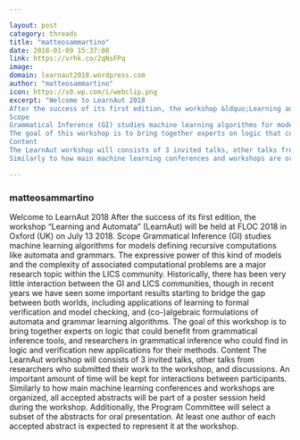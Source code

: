 ```yaml
---

layout: post
category: threads
title: "matteosammartino"
date: 2018-01-09 15:37:08
link: https://vrhk.co/2qNsFPq
image: 
domain: learnaut2018.wordpress.com
author: "matteosammartino"
icon: https://s0.wp.com/i/webclip.png
excerpt: "Welcome to LearnAut 2018
After the success of its first edition, the workshop &ldquo;Learning and Automata&rdquo; (LearnAut) will be held at FLOC 2018 in Oxford (UK) on July 13 2018.
Scope
Grammatical Inference (GI) studies machine learning algorithms for models defining recursive computations like automata and grammars. The expressive power of this kind of models and the complexity of associated computational problems are a major research topic within the LICS community. Historically, there has been very little interaction between the GI and LICS communities, though in recent years we have seen some important results starting to bridge the gap between both worlds, including applications of learning to formal verification and model checking, and (co-)algebraic formulations of automata and grammar learning algorithms.
The goal of this workshop is to bring together experts on logic that could benefit from grammatical inference tools, and researchers in grammatical inference who could find in logic and verification new applications for their methods.
Content
The LearnAut workshop will consists of 3 invited talks, other talks from researchers who submitted their work to the workshop, and discussions. An important amount of time will be kept for interactions between participants.
Similarly to how main machine learning conferences and workshops are organized, all accepted abstracts will be part of a poster session held during the workshop. Additionally, the Program Committee will select a subset of the abstracts for oral presentation. At least one author of each accepted abstract is expected to represent it at the workshop."

---
```


### matteosammartino

Welcome to LearnAut 2018
After the success of its first edition, the workshop &ldquo;Learning and Automata&rdquo; (LearnAut) will be held at FLOC 2018 in Oxford (UK) on July 13 2018.
Scope
Grammatical Inference (GI) studies machine learning algorithms for models defining recursive computations like automata and grammars. The expressive power of this kind of models and the complexity of associated computational problems are a major research topic within the LICS community. Historically, there has been very little interaction between the GI and LICS communities, though in recent years we have seen some important results starting to bridge the gap between both worlds, including applications of learning to formal verification and model checking, and (co-)algebraic formulations of automata and grammar learning algorithms.
The goal of this workshop is to bring together experts on logic that could benefit from grammatical inference tools, and researchers in grammatical inference who could find in logic and verification new applications for their methods.
Content
The LearnAut workshop will consists of 3 invited talks, other talks from researchers who submitted their work to the workshop, and discussions. An important amount of time will be kept for interactions between participants.
Similarly to how main machine learning conferences and workshops are organized, all accepted abstracts will be part of a poster session held during the workshop. Additionally, the Program Committee will select a subset of the abstracts for oral presentation. At least one author of each accepted abstract is expected to represent it at the workshop.